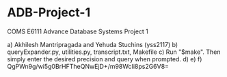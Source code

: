 # ADB-Project-1

COMS E6111 Advance Database Systems
Project 1

a) Akhilesh Mantripragada and Yehuda Stuchins (yss2117)
b) queryExpander.py, utilities.py, transcript.txt, Makefile
c) Run "$make". Then simply enter the desired precision and query when prompted.
d)
e)
f) QgPWn9g/wi5g0BrHFTheQNwEjD+/m98WcIi8ps2G6V8=
